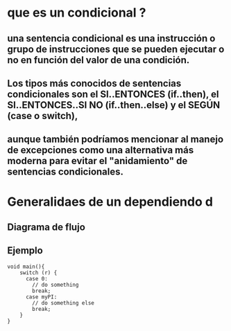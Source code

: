 # que es un condicional ?
## una sentencia condicional es una instrucción o grupo de instrucciones que se pueden ejecutar o no en función del valor de una condición.

## Los tipos más conocidos de sentencias condicionales son el SI..ENTONCES (if..then), el SI..ENTONCES..SI NO (if..then..else) y el SEGÚN (case o switch),
## aunque también podríamos mencionar al manejo de excepciones como una alternativa más moderna para evitar el "anidamiento" de sentencias condicionales.

# Generalidaes de un dependiendo d

## Diagrama de flujo

## Ejemplo

````
void main(){
    switch (r) {
      case 0:
        // do something
        break;
      case myPI: 
        // do something else
        break;
    }
}
